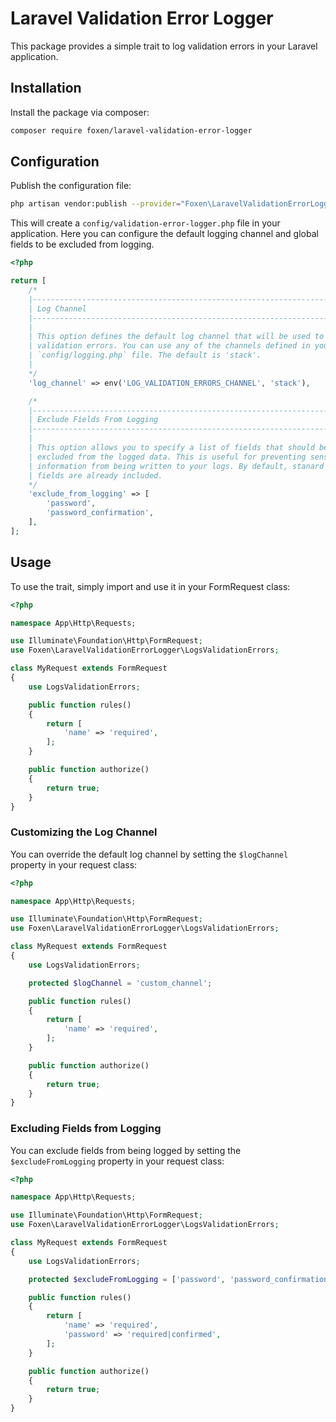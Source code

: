 # Laravel Validation Error Logger

This package provides a simple trait to log validation errors in your Laravel application.

## Installation

Install the package via composer:

```bash
composer require foxen/laravel-validation-error-logger
```

## Configuration

Publish the configuration file:

```bash
php artisan vendor:publish --provider="Foxen\LaravelValidationErrorLogger\ServiceProvider"
```

This will create a `config/validation-error-logger.php` file in your application. Here you can configure the default logging channel and global fields to be excluded from logging.

```php
<?php

return [
    /*
    |--------------------------------------------------------------------------
    | Log Channel
    |--------------------------------------------------------------------------
    |
    | This option defines the default log channel that will be used to log
    | validation errors. You can use any of the channels defined in your
    | `config/logging.php` file. The default is 'stack'.
    |
    */
    'log_channel' => env('LOG_VALIDATION_ERRORS_CHANNEL', 'stack'),

    /*
    |--------------------------------------------------------------------------
    | Exclude Fields From Logging
    |--------------------------------------------------------------------------
    |
    | This option allows you to specify a list of fields that should be
    | excluded from the logged data. This is useful for preventing sensitive
    | information from being written to your logs. By default, stanard password
    | fields are already included.
    */
    'exclude_from_logging' => [
        'password',
        'password_confirmation',
    ],
];
```

## Usage

To use the trait, simply import and use it in your FormRequest class:

```php
<?php

namespace App\Http\Requests;

use Illuminate\Foundation\Http\FormRequest;
use Foxen\LaravelValidationErrorLogger\LogsValidationErrors;

class MyRequest extends FormRequest
{
    use LogsValidationErrors;

    public function rules()
    {
        return [
            'name' => 'required',
        ];
    }

    public function authorize()
    {
        return true;
    }
}
```

### Customizing the Log Channel

You can override the default log channel by setting the `$logChannel` property in your request class:

```php
<?php

namespace App\Http\Requests;

use Illuminate\Foundation\Http\FormRequest;
use Foxen\LaravelValidationErrorLogger\LogsValidationErrors;

class MyRequest extends FormRequest
{
    use LogsValidationErrors;

    protected $logChannel = 'custom_channel';

    public function rules()
    {
        return [
            'name' => 'required',
        ];
    }

    public function authorize()
    {
        return true;
    }
}
```

### Excluding Fields from Logging

You can exclude fields from being logged by setting the `$excludeFromLogging` property in your request class:

```php
<?php

namespace App\Http\Requests;

use Illuminate\Foundation\Http\FormRequest;
use Foxen\LaravelValidationErrorLogger\LogsValidationErrors;

class MyRequest extends FormRequest
{
    use LogsValidationErrors;

    protected $excludeFromLogging = ['password', 'password_confirmation'];

    public function rules()
    {
        return [
            'name' => 'required',
            'password' => 'required|confirmed',
        ];
    }

    public function authorize()
    {
        return true;
    }
}
```
